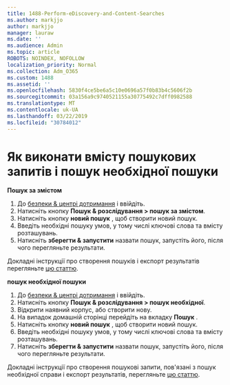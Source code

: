 ```yaml
---
title: 1488-Perform-eDiscovery-and-Content-Searches
ms.author: markjjo
author: markjjo
manager: lauraw
ms.date: ''
ms.audience: Admin
ms.topic: article
ROBOTS: NOINDEX, NOFOLLOW
localization_priority: Normal
ms.collection: Adm_O365
ms.custom: 1488
ms.assetid: ''
ms.openlocfilehash: 5830f4ce5be6a5c10e0696a57f0b83b4c5606f2b
ms.sourcegitcommit: 03a156a9c9740521155a30775492c7dff0982588
ms.translationtype: MT
ms.contentlocale: uk-UA
ms.lasthandoff: 03/22/2019
ms.locfileid: "30784012"
---
```

# <a name="how-to-perform-content-searches-and-ediscovery-searches"></a>Як виконати вмісту пошукових запитів і пошук необхідної пошуки

**Пошук за змістом**

1. До [безпеки & центрі дотримання](https://protection.office.com) і ввійдіть.
2. Натисніть кнопку **Пошук & розслідування > пошук за змістом**.
3. Натисніть кнопку **новий пошук** , щоб створити новий пошук.
4. Введіть необхідні пошуку умов, у тому числі ключові слова та вмісту розташувань.  
5. Натисніть **зберегти & запустити** назвати пошук, запустіть його, після чого перегляньте результати. 
 
Докладні інструкції про створення пошуків і експорт результатів перегляньте [цю статтю](https://docs.microsoft.com/office365/securitycompliance/content-search).

**пошук необхідної пошуки**

1. До [безпеки & центрі дотримання](https://protection.office.com) і ввійдіть.
2. Натисніть кнопку **Пошук & розслідування > пошук необхідної**.
3. Відкрити наявний корпус, або створити нову.
4. На випадок домашній сторінці перейдіть на вкладку **Пошук** .  
5. Натисніть кнопку **новий пошук** , щоб створити новий пошук.
6. Введіть необхідні пошуку умов, у тому числі ключові слова та вмісту розташувань.  
7. Натисніть **зберегти & запустити** назвати пошук, запустіть його, після чого перегляньте результати.

Докладні інструкції про створення пошукові запити, пов'язані з пошук необхідної справи і експорт результатів, перегляньте [цю статтю](https://docs.microsoft.com/office365/securitycompliance/ediscovery-cases).